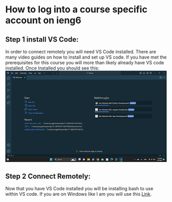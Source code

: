 # How to log into a course specific account on ieng6
##  Step 1 install VS Code:
In order to connect remotely you will need VS Code installed. There are many video guides on how to install and set up VS code. If you have met the prerequisites for this course you will more than likely already have VS code installed.
Once Installed you should see this:
![Image](unnamed.png)
## Step 2 Connect Remotely:
Now that you have VS Code installed you will be installing bash to use within VS code. If you are on Windows like I am you will use this [Link](https://gitforwindows.org/). 
